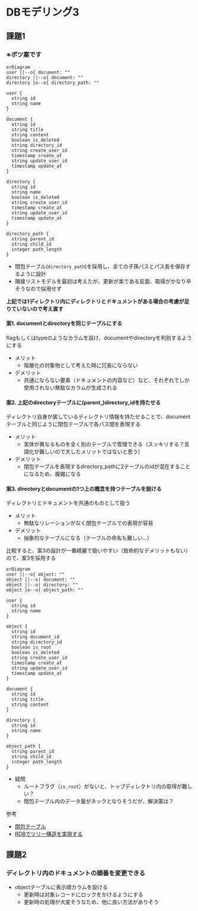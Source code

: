 # DBモデリング3
## 課題1

### ※ボツ案です
```mermaid
erDiagram
user ||--o{ document: ""
directory ||--o{ document: ""
directory }o--o{ directory_path: ""

user {
  string id
  string name
}

document {
  string id
  string title
  string content
  boolean is_deleted
  string directory_id
  string create_user_id
  timestamp create_at
  string update_user_id
  timestamp update_at
}

directory {
  string id
  string name
  boolean is_deleted
  string create_user_id
  timestamp create_at
  string update_user_id
  timestamp update_at
}

directory_path {
  string parent_id
  string child_id
  integer path_length
}

```

- 閉包テーブル(`directory_path`)を採用し、全ての子孫パスとパス長を保存するように設計
- 隣接リストモデルを最初は考えたが、更新が楽である反面、取得がかなり辛そうなので採用せず

**上記では1ディレクトリ内にディレクトリとドキュメントがある場合の考慮が足りていないので考え直す**

#### 案1. documentとdirectoryを同じテーブルにする
flagもしくはtypeのようなカラムを設け、documentやdirectoryを判別するようにする
- メリット
  - 階層化の対象物として考えた時に冗長にならない
- デメリット
  - 共通にならない要素（ドキュメントの内容など）など、それぞれでしか使用されない無駄なカラムが生成される

 #### 案2. 上記のdirectoryテーブルに(parent_)directory_idを持たせる
ディレクトリ自身が属しているディレクトリ情報を持たせることで、documentテーブルと同じように閉包テーブルで各パス間を表現する
- メリット
  - 実体が異なるものを全く別のテーブルで管理できる（スッキリする？言語化が難しいので大したメリットではないと思う）
- デメリット
  - 閉包テーブルを表現するdirectory_pathに2テーブルのidが混在することになるため、複雑になる
 #### 案3. directoryとdocumentの1つ上の概念を持つテーブルを設ける
ディレクトリとドキュメントを共通のものとして扱う
- メリット
  - 無駄なリレーションがなく閉包テーブルでの表現が容易
- デメリット
  - 抽象的なテーブルになる（テーブルの命名も難しい...）

比較すると、案3の設計が一番綺麗で扱いやすい（致命的なデメリットもない）ので、案3を採用する

```mermaid
erDiagram
user ||--o{ object: ""
object ||--o| document: ""
object ||--o| directory: ""
object }o--o{ object_path: ""

user {
  string id
  string name
}

object {
  string id
  string document_id
  string directory_id
  boolean is_root
  boolean is_deleted
  string create_user_id
  timestamp create_at
  string update_user_id
  timestamp update_at
}

document {
  string id
  string title
  string content
}

directory {
  string id
  string name
}

object_path {
  string parent_id
  string child_id
  integer path_length
}

```

- 疑問
  - ルートフラグ（`is_root`）がないと、トップディレクトリ内の取得が難しい？
  - 閉包テーブル内のデータ量がネックとなりそうだが、解決策は？

参考
- [閉包テーブル](https://qiita.com/ymstshinichiro/items/b1825719c4fb274446cc)
- [RDBでツリー構造を実現する](https://www.wantedly.com/companies/autoro/post_articles/299434)

## 課題2
### ディレクトリ内のドキュメントの順番を変更できる
- objectテーブルに表示順カラムを設ける
  - 更新時は対象レコードにロックをかけるようにする
  - 更新時の処理が大変そうなため、他に良い方法がありそう